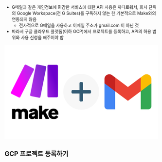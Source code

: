 - G메일과 같은 개인정보에 민감한 서비스에 대한 API 사용은 까다로워서, 회사 단위의 Google Workspace(전 G Suites)를 구독하지 않는 한 기본적으로 Make와의 연동되지 않음
	- 전사적으로 G메일을 사용하고 이메일 주소가 gmail.com 이 아닌 것
- 따라서 구글 클라우드 플랫폼(이하 GCP)에서 프로젝트를 등록하고, API의 허용 범위와 사용 신청을 해주어야 함

![](../../attachments/make-gmail_inte.png)

## GCP 프로젝트 등록하기

